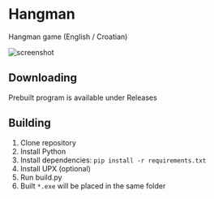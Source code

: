 # Hangman

Hangman game
(English / Croatian)

![screenshot](https://user-images.githubusercontent.com/40371578/180794033-47abc328-3457-4956-80fb-976284bcb18c.png)

## Downloading
Prebuilt program is available under Releases

## Building
1. Clone repository
2. Install Python
3. Install dependencies: `pip install -r requirements.txt`
4. Install UPX (optional)
5. Run build.py
6. Built `*.exe` will be placed in the same folder
